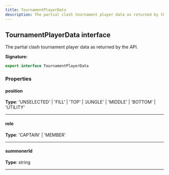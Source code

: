 ```yaml
---
title: TournamentPlayerData
description: The partial clash tournament player data as returned by the API.
---
```


## TournamentPlayerData interface

The partial clash tournament player data as returned by the API.

**Signature:**

```ts
export interface TournamentPlayerData 
```

### Properties

#### position



**Type**: 'UNSELECTED' \| 'FILL' \| 'TOP' \| 'JUNGLE' \| 'MIDDLE' \| 'BOTTOM' \| 'UTILITY'

---

#### role



**Type**: 'CAPTAIN' \| 'MEMBER'

---

#### summonerId



**Type**: string

---


